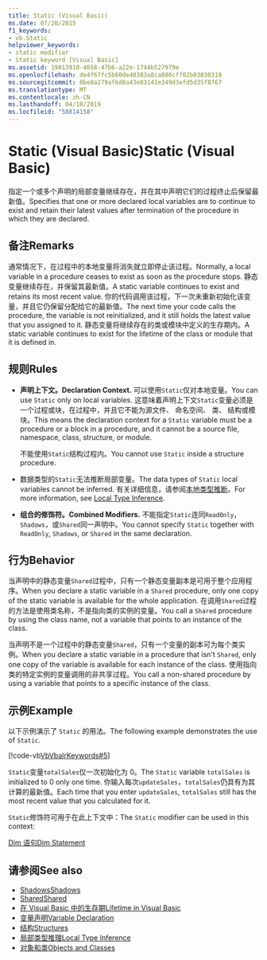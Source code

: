 ```yaml
---
title: Static (Visual Basic)
ms.date: 07/20/2015
f1_keywords:
- vb.Static
helpviewer_keywords:
- static modifier
- Static keyword [Visual Basic]
ms.assetid: 19013910-4658-47b6-a22e-1744b527979e
ms.openlocfilehash: de4f67fc5b60de48383a8ca886cff02b03830318
ms.sourcegitcommit: 0be8a279af6d8a43e03141e349d3efd5d35f8767
ms.translationtype: MT
ms.contentlocale: zh-CN
ms.lasthandoff: 04/18/2019
ms.locfileid: "58814158"
---
```

# <a name="static-visual-basic"></a><span data-ttu-id="4c36b-102">Static (Visual Basic)</span><span class="sxs-lookup"><span data-stu-id="4c36b-102">Static (Visual Basic)</span></span>
<span data-ttu-id="4c36b-103">指定一个或多个声明的局部变量继续存在，并在其中声明它们的过程终止后保留最新值。</span><span class="sxs-lookup"><span data-stu-id="4c36b-103">Specifies that one or more declared local variables are to continue to exist and retain their latest values after termination of the procedure in which they are declared.</span></span>  
  
## <a name="remarks"></a><span data-ttu-id="4c36b-104">备注</span><span class="sxs-lookup"><span data-stu-id="4c36b-104">Remarks</span></span>  
 <span data-ttu-id="4c36b-105">通常情况下，在过程中的本地变量将消失就立即停止该过程。</span><span class="sxs-lookup"><span data-stu-id="4c36b-105">Normally, a local variable in a procedure ceases to exist as soon as the procedure stops.</span></span> <span data-ttu-id="4c36b-106">静态变量继续存在，并保留其最新值。</span><span class="sxs-lookup"><span data-stu-id="4c36b-106">A static variable continues to exist and retains its most recent value.</span></span> <span data-ttu-id="4c36b-107">你的代码调用该过程，下一次未重新初始化该变量，并且它仍保留分配给它的最新值。</span><span class="sxs-lookup"><span data-stu-id="4c36b-107">The next time your code calls the procedure, the variable is not reinitialized, and it still holds the latest value that you assigned to it.</span></span> <span data-ttu-id="4c36b-108">静态变量将继续存在的类或模块中定义的生存期内。</span><span class="sxs-lookup"><span data-stu-id="4c36b-108">A static variable continues to exist for the lifetime of the class or module that it is defined in.</span></span>  
  
## <a name="rules"></a><span data-ttu-id="4c36b-109">规则</span><span class="sxs-lookup"><span data-stu-id="4c36b-109">Rules</span></span>  
  
-   <span data-ttu-id="4c36b-110">**声明上下文。**</span><span class="sxs-lookup"><span data-stu-id="4c36b-110">**Declaration Context.**</span></span> <span data-ttu-id="4c36b-111">可以使用`Static`仅对本地变量。</span><span class="sxs-lookup"><span data-stu-id="4c36b-111">You can use `Static` only on local variables.</span></span> <span data-ttu-id="4c36b-112">这意味着声明上下文`Static`变量必须是一个过程或块，在过程中，并且它不能为源文件、 命名空间、 类、 结构或模块。</span><span class="sxs-lookup"><span data-stu-id="4c36b-112">This means the declaration context for a `Static` variable must be a procedure or a block in a procedure, and it cannot be a source file, namespace, class, structure, or module.</span></span>  
  
     <span data-ttu-id="4c36b-113">不能使用`Static`结构过程内。</span><span class="sxs-lookup"><span data-stu-id="4c36b-113">You cannot use `Static` inside a structure procedure.</span></span>  
  
-   <span data-ttu-id="4c36b-114">数据类型的`Static`无法推断局部变量。</span><span class="sxs-lookup"><span data-stu-id="4c36b-114">The data types of `Static` local variables cannot be inferred.</span></span> <span data-ttu-id="4c36b-115">有关详细信息，请参阅[本地类型推断](../../../visual-basic/programming-guide/language-features/variables/local-type-inference.md)。</span><span class="sxs-lookup"><span data-stu-id="4c36b-115">For more information, see [Local Type Inference](../../../visual-basic/programming-guide/language-features/variables/local-type-inference.md).</span></span>  
  
-   <span data-ttu-id="4c36b-116">**组合的修饰符。**</span><span class="sxs-lookup"><span data-stu-id="4c36b-116">**Combined Modifiers.**</span></span> <span data-ttu-id="4c36b-117">不能指定`Static`连同`ReadOnly`， `Shadows`，或`Shared`同一声明中。</span><span class="sxs-lookup"><span data-stu-id="4c36b-117">You cannot specify `Static` together with `ReadOnly`, `Shadows`, or `Shared` in the same declaration.</span></span>  
  
## <a name="behavior"></a><span data-ttu-id="4c36b-118">行为</span><span class="sxs-lookup"><span data-stu-id="4c36b-118">Behavior</span></span>  
 <span data-ttu-id="4c36b-119">当声明中的静态变量`Shared`过程中，只有一个静态变量副本是可用于整个应用程序。</span><span class="sxs-lookup"><span data-stu-id="4c36b-119">When you declare a static variable in a `Shared` procedure, only one copy of the static variable is available for the whole application.</span></span> <span data-ttu-id="4c36b-120">在调用`Shared`过程的方法是使用类名称，不是指向类的实例的变量。</span><span class="sxs-lookup"><span data-stu-id="4c36b-120">You call a `Shared` procedure by using the class name, not a variable that points to an instance of the class.</span></span>  
  
 <span data-ttu-id="4c36b-121">当声明不是一个过程中的静态变量`Shared`，只有一个变量的副本可为每个类实例。</span><span class="sxs-lookup"><span data-stu-id="4c36b-121">When you declare a static variable in a procedure that isn't `Shared`, only one copy of the variable is available for each instance of the class.</span></span> <span data-ttu-id="4c36b-122">使用指向类的特定实例的变量调用的非共享过程。</span><span class="sxs-lookup"><span data-stu-id="4c36b-122">You call a non-shared procedure by using a variable that points to a specific instance of the class.</span></span>  
  
## <a name="example"></a><span data-ttu-id="4c36b-123">示例</span><span class="sxs-lookup"><span data-stu-id="4c36b-123">Example</span></span>  
 <span data-ttu-id="4c36b-124">以下示例演示了 `Static` 的用法。</span><span class="sxs-lookup"><span data-stu-id="4c36b-124">The following example demonstrates the use of `Static`.</span></span>  
  
 [!code-vb[VbVbalrKeywords#5](~/samples/snippets/visualbasic/VS_Snippets_VBCSharp/VbVbalrKeywords/VB/Class1.vb#5)]  
  
 <span data-ttu-id="4c36b-125">`Static`变量`totalSales`仅一次初始化为 0。</span><span class="sxs-lookup"><span data-stu-id="4c36b-125">The `Static` variable `totalSales` is initialized to 0 only one time.</span></span> <span data-ttu-id="4c36b-126">你输入每次`updateSales`，`totalSales`仍具有为其计算的最新值。</span><span class="sxs-lookup"><span data-stu-id="4c36b-126">Each time that you enter `updateSales`, `totalSales` still has the most recent value that you calculated for it.</span></span>  
  
 <span data-ttu-id="4c36b-127">`Static`修饰符可用于在此上下文中：</span><span class="sxs-lookup"><span data-stu-id="4c36b-127">The `Static` modifier can be used in this context:</span></span>  
  
 [<span data-ttu-id="4c36b-128">Dim 语句</span><span class="sxs-lookup"><span data-stu-id="4c36b-128">Dim Statement</span></span>](../../../visual-basic/language-reference/statements/dim-statement.md)  
  
## <a name="see-also"></a><span data-ttu-id="4c36b-129">请参阅</span><span class="sxs-lookup"><span data-stu-id="4c36b-129">See also</span></span>

- [<span data-ttu-id="4c36b-130">Shadows</span><span class="sxs-lookup"><span data-stu-id="4c36b-130">Shadows</span></span>](../../../visual-basic/language-reference/modifiers/shadows.md)
- [<span data-ttu-id="4c36b-131">Shared</span><span class="sxs-lookup"><span data-stu-id="4c36b-131">Shared</span></span>](../../../visual-basic/language-reference/modifiers/shared.md)
- [<span data-ttu-id="4c36b-132">在 Visual Basic 中的生存期</span><span class="sxs-lookup"><span data-stu-id="4c36b-132">Lifetime in Visual Basic</span></span>](../../../visual-basic/programming-guide/language-features/declared-elements/lifetime.md)
- [<span data-ttu-id="4c36b-133">变量声明</span><span class="sxs-lookup"><span data-stu-id="4c36b-133">Variable Declaration</span></span>](../../../visual-basic/programming-guide/language-features/variables/variable-declaration.md)
- [<span data-ttu-id="4c36b-134">结构</span><span class="sxs-lookup"><span data-stu-id="4c36b-134">Structures</span></span>](../../../visual-basic/programming-guide/language-features/data-types/structures.md)
- [<span data-ttu-id="4c36b-135">局部类型推理</span><span class="sxs-lookup"><span data-stu-id="4c36b-135">Local Type Inference</span></span>](../../../visual-basic/programming-guide/language-features/variables/local-type-inference.md)
- [<span data-ttu-id="4c36b-136">对象和类</span><span class="sxs-lookup"><span data-stu-id="4c36b-136">Objects and Classes</span></span>](../../../visual-basic/programming-guide/language-features/objects-and-classes/index.md)
